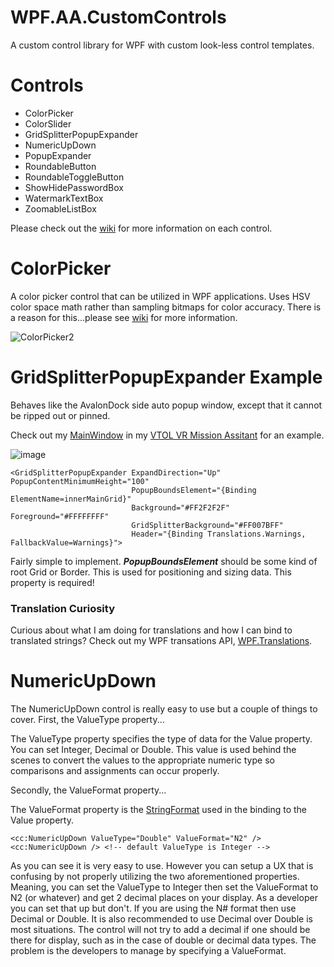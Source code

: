 # WPF.AA.CustomControls
A custom control library for WPF with custom look-less control templates.

# Controls
- ColorPicker
- ColorSlider
- GridSplitterPopupExpander
- NumericUpDown
- PopupExpander
- RoundableButton
- RoundableToggleButton
- ShowHidePasswordBox
- WatermarkTextBox
- ZoomableListBox

Please check out the [wiki](https://github.com/AaronAmberman/WPF.AA.CustomControls/wiki) for more information on each control. 

# ColorPicker
A color picker control that can be utilized in WPF applications. Uses HSV color space math rather than sampling bitmaps for color accuracy. There is a reason for this...please see [wiki](https://github.com/AaronAmberman/WPF.AA.CustomControls/wiki/ColorPicker) for more information.

![ColorPicker2](https://github.com/AaronAmberman/WPF.AA.CustomControls/assets/23512394/3e434a5d-5c81-48f8-969d-1c71317d2ab4)

# GridSplitterPopupExpander Example
Behaves like the AvalonDock side auto popup window, except that it cannot be ripped out or pinned.

Check out my [MainWindow](https://github.com/AaronAmberman/VTOLVR-MissionAssistant/blob/main/VTOLVR-MissionAssistant/VTOLVR-MissionAssistant/MainWindow.xaml) in my [VTOL VR Mission Assitant](https://github.com/AaronAmberman/VTOLVR-MissionAssistant) for an example.

![image](https://user-images.githubusercontent.com/23512394/224828476-8134783a-138d-4081-b0fe-84d67f8db06b.png)

```
<GridSplitterPopupExpander ExpandDirection="Up" PopupContentMinimumHeight="100"
                           PopupBoundsElement="{Binding ElementName=innerMainGrid}"
                           Background="#FF2F2F2F" Foreground="#FFFFFFFF" 
                           GridSplitterBackground="#FF007BFF"
                           Header="{Binding Translations.Warnings, FallbackValue=Warnings}">
```

Fairly simple to implement. ***PopupBoundsElement*** should be some kind of root Grid or Border. This is used for positioning and sizing data. This property is required!

### Translation Curiosity
Curious about what I am doing for translations and how I can bind to translated strings? Check out my WPF transations API, [WPF.Translations](https://github.com/AaronAmberman/WPF.Translations).

# NumericUpDown
The NumericUpDown control is really easy to use but a couple of things to cover. First, the ValueType property...

The ValueType property specifies the type of data for the Value property. You can set Integer, Decimal or Double. This value is used behind the scenes to convert the values to the appropriate numeric type so comparisons and assignments can occur properly.

Secondly, the ValueFormat property...

The ValueFormat property is the [StringFormat](https://learn.microsoft.com/en-us/dotnet/api/system.windows.data.bindingbase.stringformat?view=windowsdesktop-7.0) used in the binding to the Value property.

```
<cc:NumericUpDown ValueType="Double" ValueFormat="N2" />
<cc:NumericUpDown /> <!-- default ValueType is Integer -->
```

As you can see it is very easy to use. However you can setup a UX that is confusing by not properly utilizing the two aforementioned properties. Meaning, you can set the ValueType to Integer then set the ValueFormat to N2 (or whatever) and get 2 decimal places on your display. As a developer you can set that up but don't. If you are using the N# format then use Decimal or Double. It is also recommended to use Decimal over Double is most situations. The control will not try to add a decimal if one should be there for display, such as in the case of double or decimal data types. The problem is the developers to manage by specifying a ValueFormat.
